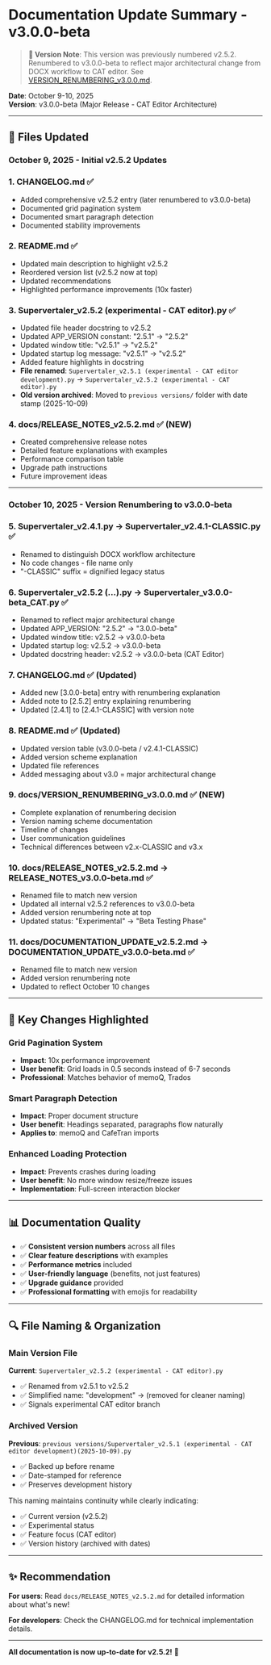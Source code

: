 # Documentation Update Summary - v3.0.0-beta

> **📌 Version Note**: This version was previously numbered v2.5.2. Renumbered to v3.0.0-beta to reflect major architectural change from DOCX workflow to CAT editor. See [VERSION_RENUMBERING_v3.0.0.md](VERSION_RENUMBERING_v3.0.0.md).

**Date**: October 9-10, 2025  
**Version**: v3.0.0-beta (Major Release - CAT Editor Architecture)

---

## 📝 Files Updated

### October 9, 2025 - Initial v2.5.2 Updates

### 1. **CHANGELOG.md** ✅
- Added comprehensive v2.5.2 entry (later renumbered to v3.0.0-beta)
- Documented grid pagination system
- Documented smart paragraph detection
- Documented stability improvements

### 2. **README.md** ✅
- Updated main description to highlight v2.5.2
- Reordered version list (v2.5.2 now at top)
- Updated recommendations
- Highlighted performance improvements (10x faster)

### 3. **Supervertaler_v2.5.2 (experimental - CAT editor).py** ✅
- Updated file header docstring to v2.5.2
- Updated APP_VERSION constant: "2.5.1" → "2.5.2"
- Updated window title: "v2.5.1" → "v2.5.2"
- Updated startup log message: "v2.5.1" → "v2.5.2"
- Added feature highlights in docstring
- **File renamed**: `Supervertaler_v2.5.1 (experimental - CAT editor development).py` → `Supervertaler_v2.5.2 (experimental - CAT editor).py`
- **Old version archived**: Moved to `previous versions/` folder with date stamp (2025-10-09)

### 4. **docs/RELEASE_NOTES_v2.5.2.md** ✅ (NEW)
- Created comprehensive release notes
- Detailed feature explanations with examples
- Performance comparison table
- Upgrade path instructions
- Future improvement ideas

---

### October 10, 2025 - Version Renumbering to v3.0.0-beta

### 5. **Supervertaler_v2.4.1.py → Supervertaler_v2.4.1-CLASSIC.py** ✅
- Renamed to distinguish DOCX workflow architecture
- No code changes - file name only
- "-CLASSIC" suffix = dignified legacy status

### 6. **Supervertaler_v2.5.2 (...).py → Supervertaler_v3.0.0-beta_CAT.py** ✅
- Renamed to reflect major architectural change
- Updated APP_VERSION: "2.5.2" → "3.0.0-beta"
- Updated window title: v2.5.2 → v3.0.0-beta
- Updated startup log: v2.5.2 → v3.0.0-beta
- Updated docstring header: v2.5.2 → v3.0.0-beta (CAT Editor)

### 7. **CHANGELOG.md** ✅ (Updated)
- Added new [3.0.0-beta] entry with renumbering explanation
- Added note to [2.5.2] entry explaining renumbering
- Updated [2.4.1] to [2.4.1-CLASSIC] with version note

### 8. **README.md** ✅ (Updated)
- Updated version table (v3.0.0-beta / v2.4.1-CLASSIC)
- Added version scheme explanation
- Updated file references
- Added messaging about v3.0 = major architectural change

### 9. **docs/VERSION_RENUMBERING_v3.0.0.md** ✅ (NEW)
- Complete explanation of renumbering decision
- Version naming scheme documentation
- Timeline of changes
- User communication guidelines
- Technical differences between v2.x-CLASSIC and v3.x

### 10. **docs/RELEASE_NOTES_v2.5.2.md → RELEASE_NOTES_v3.0.0-beta.md** ✅
- Renamed file to match new version
- Updated all internal v2.5.2 references to v3.0.0-beta
- Added version renumbering note at top
- Updated status: "Experimental" → "Beta Testing Phase"

### 11. **docs/DOCUMENTATION_UPDATE_v2.5.2.md → DOCUMENTATION_UPDATE_v3.0.0-beta.md** ✅
- Renamed file to match new version
- Added version renumbering note
- Updated to reflect October 10 changes

---

## 🎯 Key Changes Highlighted

### Grid Pagination System
- **Impact**: 10x performance improvement
- **User benefit**: Grid loads in 0.5 seconds instead of 6-7 seconds
- **Professional**: Matches behavior of memoQ, Trados

### Smart Paragraph Detection
- **Impact**: Proper document structure
- **User benefit**: Headings separated, paragraphs flow naturally
- **Applies to**: memoQ and CafeTran imports

### Enhanced Loading Protection
- **Impact**: Prevents crashes during loading
- **User benefit**: No more window resize/freeze issues
- **Implementation**: Full-screen interaction blocker

---

## 📊 Documentation Quality

- ✅ **Consistent version numbers** across all files
- ✅ **Clear feature descriptions** with examples
- ✅ **Performance metrics** included
- ✅ **User-friendly language** (benefits, not just features)
- ✅ **Upgrade guidance** provided
- ✅ **Professional formatting** with emojis for readability

---

## 🔍 File Naming & Organization

### Main Version File
**Current**: `Supervertaler_v2.5.2 (experimental - CAT editor).py`
- ✅ Renamed from v2.5.1 to v2.5.2
- ✅ Simplified name: "development" → (removed for cleaner naming)
- ✅ Signals experimental CAT editor branch

### Archived Version
**Previous**: `previous versions/Supervertaler_v2.5.1 (experimental - CAT editor development)(2025-10-09).py`
- ✅ Backed up before rename
- ✅ Date-stamped for reference
- ✅ Preserves development history

This naming maintains continuity while clearly indicating:
- ✅ Current version (v2.5.2)
- ✅ Experimental status
- ✅ Feature focus (CAT editor)
- ✅ Version history (archived with dates)

---

## ✨ Recommendation

**For users**: Read `docs/RELEASE_NOTES_v2.5.2.md` for detailed information about what's new!

**For developers**: Check the CHANGELOG.md for technical implementation details.

---

**All documentation is now up-to-date for v2.5.2!** 🎉
